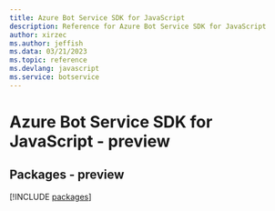 ```yaml
---
title: Azure Bot Service SDK for JavaScript
description: Reference for Azure Bot Service SDK for JavaScript
author: xirzec
ms.author: jeffish
ms.data: 03/21/2023
ms.topic: reference
ms.devlang: javascript
ms.service: botservice
---
```

# Azure Bot Service SDK for JavaScript - preview
## Packages - preview
[!INCLUDE [packages](bot-service-index.md)]
